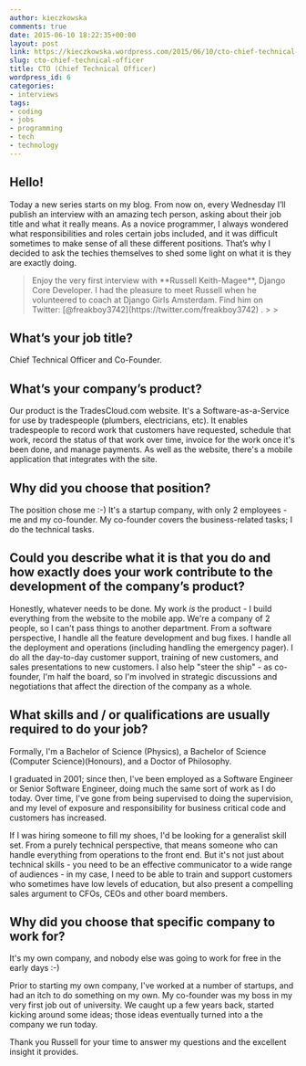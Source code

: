 ```yaml
---
author: kieczkowska
comments: true
date: 2015-06-10 18:22:35+00:00
layout: post
link: https://kieczkowska.wordpress.com/2015/06/10/cto-chief-technical-officer/
slug: cto-chief-technical-officer
title: CTO (Chief Technical Officer)
wordpress_id: 6
categories:
- interviews
tags:
- coding
- jobs
- programming
- tech
- technology
---
```


## Hello!

Today a new series starts on my blog. From now on, every Wednesday I’ll publish an interview with an amazing tech person, asking about their job title and what it really means. As a novice programmer, I always wondered what responsibilities and roles certain jobs included, and it was difficult sometimes to make sense of all these different positions. That’s why I decided to ask the techies themselves to shed some light on what it is they are exactly doing.

<blockquote>Enjoy the very first interview with **Russell Keith-Magee**, Django Core Developer. I had the pleasure to meet Russell when he volunteered to coach at Django Girls Amsterdam. Find him on Twitter: [@freakboy3742](https://twitter.com/freakboy3742) .
> 
> </blockquote>

## What’s your job title?

Chief Technical Officer and Co-Founder.

## What’s your company’s product?

Our product is the TradesCloud.com website. It's a Software-as-a-Service for use by tradespeople (plumbers, electricians, etc). It enables tradespeople to record work that customers have requested, schedule that work, record the status of that work over time, invoice for the work once it's been done, and manage payments. As well as the website, there's a mobile application that integrates with the site.

## Why did you choose that position?

The position chose me :-) It's a startup company, with only 2 employees - me and my co-founder. My co-founder covers the business-related tasks; I do the technical tasks.

## Could you describe what it is that you do and how exactly does your work contribute to the development of the company’s product?

Honestly, whatever needs to be done. My work *is* the product - I build everything from the website to the mobile app. We're a company of 2 people, so I can't pass things to another department. From a software perspective, I handle all the feature development and bug fixes. I handle all the deployment and operations (including handling the emergency pager). I do all the day-to-day customer support, training of new customers, and sales presentations to new customers. I also help "steer the ship" - as co-founder, I'm half the board, so I'm involved in strategic discussions and negotiations that affect the direction of the company as a whole.

## What skills and / or qualifications are usually required to do your job?

Formally, I'm a Bachelor of Science (Physics), a Bachelor of Science (Computer Science)(Honours), and a Doctor of Philosophy. 

I graduated in 2001; since then, I've been employed as a Software Engineer or Senior Software Engineer, doing much the same sort of work as I do today. Over time, I've gone from being supervised to doing the supervision, and my level of exposure and responsibility for business critical code and customers has increased.

If I was hiring someone to fill my shoes, I'd be looking for a generalist skill set. From a purely technical perspective, that means someone who can handle everything from operations to the front end. But it's not just about technical skills - you need to be an effective communicator to a wide range of audiences - in my case, I need to be able to train and support customers who sometimes have low levels of education, but also present a compelling sales argument to CFOs, CEOs and other board members.

## Why did you choose that specific company to work for?

It's my own company, and nobody else was going to work for free in the early days :-)

Prior to starting my own company, I've worked at a number of startups, and had an itch to do something on my own. My co-founder was my boss in my very first job out of university. We caught up a few years back, started kicking around some ideas; those ideas eventually turned into a the company we run today.

Thank you Russell for your time to answer my questions and the excellent insight it provides.
